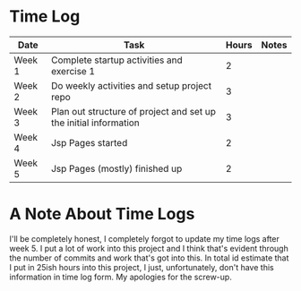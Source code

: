 # Time Log
| Date   | Task                                                             | Hours | Notes |
|--------|------------------------------------------------------------------|-------|-------|
| Week 1 | Complete startup activities and exercise 1                       | 2     |       |
| Week 2 | Do weekly activities and setup project repo                      | 3     |       |
| Week 3 | Plan out structure of project and set up the initial information | 3     |       |
| Week 4 | Jsp Pages started                                                | 2     |       |
| Week 5 | Jsp Pages (mostly) finished up                                   | 2     |       |

# A Note About Time Logs

I'll be completely honest, I completely forgot to update my time logs after week 5. I put a lot of work into this project and I think that's evident through the number of commits and work that's got into this. In total id estimate that I put in 25ish hours into this project, I just, unfortunately, don't have this information in time log form. My apologies for the screw-up.